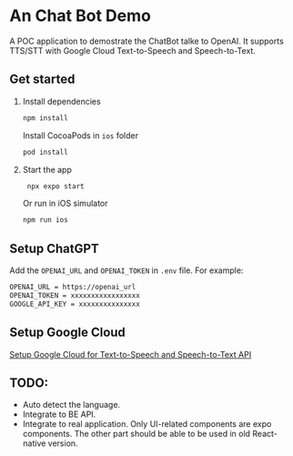 # An Chat Bot Demo

A POC application to demostrate the ChatBot talke to OpenAI. It supports TTS/STT with Google Cloud Text-to-Speech and Speech-to-Text.

## Get started

1. Install dependencies

   ```bash
   npm install
   ```

   Install CocoaPods in `ios` folder

   ```bash
   pod install
   ```

2. Start the app

   ```bash
    npx expo start
   ```

   Or run in iOS simulator

   ```bash
   npm run ios
   ```

## Setup ChatGPT

Add the `OPENAI_URL` and `OPENAI_TOKEN` in `.env` file. For example:

```bash
OPENAI_URL = https://openai_url
OPENAI_TOKEN = xxxxxxxxxxxxxxxxx
GOOGLE_API_KEY = xxxxxxxxxxxxxxx
```

## Setup Google Cloud

[Setup Google Cloud for Text-to-Speech and Speech-to-Text API](./google-cloud-setup.md)

## TODO:

- Auto detect the language.
- Integrate to BE API.
- Integrate to real application. Only UI-related components are expo components. The other part should be able to be used in old React-native version.
